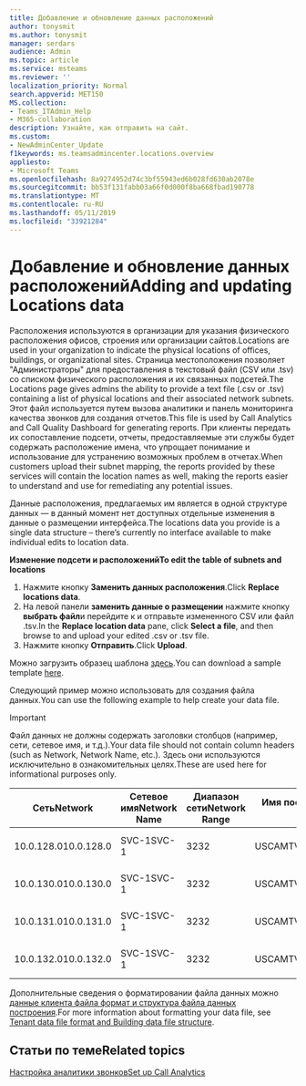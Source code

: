 ```yaml
---
title: Добавление и обновление данных расположений
author: tonysmit
ms.author: tonysmit
manager: serdars
audience: Admin
ms.topic: article
ms.service: msteams
ms.reviewer: ''
localization_priority: Normal
search.appverid: MET150
MS.collection:
- Teams_ITAdmin_Help
- M365-collaboration
description: Узнайте, как отправить на сайт.
ms.custom:
- NewAdminCenter_Update
f1keywords: ms.teamsadmincenter.locations.overview
appliesto:
- Microsoft Teams
ms.openlocfilehash: 8a9274952d74c3bf55943ed6b028fd630ab2078e
ms.sourcegitcommit: bb53f131fabb03a66f0d000f8ba668fbad190778
ms.translationtype: MT
ms.contentlocale: ru-RU
ms.lasthandoff: 05/11/2019
ms.locfileid: "33921284"
---
```

<a name="adding-and-updating-locations-data"></a><span data-ttu-id="6f2dd-103">Добавление и обновление данных расположений</span><span class="sxs-lookup"><span data-stu-id="6f2dd-103">Adding and updating Locations data</span></span>
============================

<span data-ttu-id="6f2dd-104">Расположения используются в организации для указания физического расположения офисов, строения или организации сайтов.</span><span class="sxs-lookup"><span data-stu-id="6f2dd-104">Locations are used in your organization to indicate the physical locations of offices, buildings, or organizational sites.</span></span> <span data-ttu-id="6f2dd-105">Страница местоположения позволяет "Администраторы" для предоставления в текстовый файл (CSV или .tsv) со списком физического расположения и их связанных подсетей.</span><span class="sxs-lookup"><span data-stu-id="6f2dd-105">The Locations page gives admins the ability to provide a text file (.csv or .tsv) containing a list of physical locations and their associated network subnets.</span></span> <span data-ttu-id="6f2dd-106">Этот файл используется путем вызова аналитики и панель мониторинга качества звонков для создания отчетов.</span><span class="sxs-lookup"><span data-stu-id="6f2dd-106">This file is used by Call Analytics and Call Quality Dashboard for generating reports.</span></span> <span data-ttu-id="6f2dd-107">При клиенты передать их сопоставление подсети, отчеты, предоставляемые эти службы будет содержать расположение имена, что упрощает понимание и использование для устранению возможных проблем в отчетах.</span><span class="sxs-lookup"><span data-stu-id="6f2dd-107">When customers upload their subnet mapping, the reports provided by these services will contain the location names as well, making the reports easier to understand and use for remediating any potential issues.</span></span>

<span data-ttu-id="6f2dd-108">Данные расположения, предлагаемых им является в одной структуре данных — в данный момент нет доступных отдельные изменения в данные о размещении интерфейса.</span><span class="sxs-lookup"><span data-stu-id="6f2dd-108">The locations data you provide is a single data structure – there’s currently no interface available to make individual edits to location data.</span></span> 

<span data-ttu-id="6f2dd-109">**Изменение подсети и расположений**</span><span class="sxs-lookup"><span data-stu-id="6f2dd-109">**To edit the table of subnets and locations**</span></span>

1. <span data-ttu-id="6f2dd-110">Нажмите кнопку **Заменить данных расположения**.</span><span class="sxs-lookup"><span data-stu-id="6f2dd-110">Click **Replace locations data**.</span></span>
2. <span data-ttu-id="6f2dd-111">На левой панели **заменить данные о размещении** нажмите кнопку **выбрать файл**и перейдите к и отправьте измененного CSV или файл .tsv.</span><span class="sxs-lookup"><span data-stu-id="6f2dd-111">In the **Replace location data** pane, click **Select a file**, and then browse to and upload your edited .csv or .tsv file.</span></span> 
3. <span data-ttu-id="6f2dd-112">Нажмите кнопку **Отправить**.</span><span class="sxs-lookup"><span data-stu-id="6f2dd-112">Click **Upload**.</span></span> 


<span data-ttu-id="6f2dd-113">Можно загрузить образец шаблона [здесь](https://github.com/MicrosoftDocs/OfficeDocs-SkypeForBusiness/blob/live/Teams/downloads/locations-template.zip?raw=true).</span><span class="sxs-lookup"><span data-stu-id="6f2dd-113">You can download a sample template [here](https://github.com/MicrosoftDocs/OfficeDocs-SkypeForBusiness/blob/live/Teams/downloads/locations-template.zip?raw=true).</span></span>

<span data-ttu-id="6f2dd-114">Следующий пример можно использовать для создания файла данных.</span><span class="sxs-lookup"><span data-stu-id="6f2dd-114">You can use the following example to help create your data file.</span></span> 

> [!IMPORTANT]
> <span data-ttu-id="6f2dd-115">Файл данных не должны содержать заголовки столбцов (например, сети, сетевое имя, и т.д.).</span><span class="sxs-lookup"><span data-stu-id="6f2dd-115">Your data file should not contain column headers (such as Network, Network Name, etc.).</span></span> <span data-ttu-id="6f2dd-116">Здесь они используются исключительно в ознакомительных целях.</span><span class="sxs-lookup"><span data-stu-id="6f2dd-116">These are used here for informational purposes only.</span></span> </br>

|<span data-ttu-id="6f2dd-117">Сеть</span><span class="sxs-lookup"><span data-stu-id="6f2dd-117">Network</span></span>|<span data-ttu-id="6f2dd-118">Сетевое имя</span><span class="sxs-lookup"><span data-stu-id="6f2dd-118">Network Name</span></span>|<span data-ttu-id="6f2dd-119">Диапазон сети</span><span class="sxs-lookup"><span data-stu-id="6f2dd-119">Network Range</span></span>|<span data-ttu-id="6f2dd-120">Имя построения</span><span class="sxs-lookup"><span data-stu-id="6f2dd-120">Building Name</span></span>|<span data-ttu-id="6f2dd-121">Тип владельца</span><span class="sxs-lookup"><span data-stu-id="6f2dd-121">Ownership Type</span></span>|<span data-ttu-id="6f2dd-122">Тип построения</span><span class="sxs-lookup"><span data-stu-id="6f2dd-122">Building Type</span></span>|<span data-ttu-id="6f2dd-123">Тип Office стандартный</span><span class="sxs-lookup"><span data-stu-id="6f2dd-123">Building Office Type</span></span>|<span data-ttu-id="6f2dd-124">City</span><span class="sxs-lookup"><span data-stu-id="6f2dd-124">City</span></span>|<span data-ttu-id="6f2dd-125">Почтовый индекс</span><span class="sxs-lookup"><span data-stu-id="6f2dd-125">Zip Code</span></span>|<span data-ttu-id="6f2dd-126">Страна</span><span class="sxs-lookup"><span data-stu-id="6f2dd-126">Country</span></span>|<span data-ttu-id="6f2dd-127">State</span><span class="sxs-lookup"><span data-stu-id="6f2dd-127">State</span></span>|<span data-ttu-id="6f2dd-128">Region</span><span class="sxs-lookup"><span data-stu-id="6f2dd-128">Region</span></span>|<span data-ttu-id="6f2dd-129">Внутренний корпоративный</span><span class="sxs-lookup"><span data-stu-id="6f2dd-129">Inside Corp</span></span>|<span data-ttu-id="6f2dd-130">Express маршрут</span><span class="sxs-lookup"><span data-stu-id="6f2dd-130">Express Route</span></span>|
|-|-|-|-|-|-|-|-|-|-|-|-|-|-|
|<span data-ttu-id="6f2dd-131">10.0.128.0</span><span class="sxs-lookup"><span data-stu-id="6f2dd-131">10.0.128.0</span></span> |<span data-ttu-id="6f2dd-132">SVC-1</span><span class="sxs-lookup"><span data-stu-id="6f2dd-132">SVC-1</span></span>|<span data-ttu-id="6f2dd-133">32</span><span class="sxs-lookup"><span data-stu-id="6f2dd-133">32</span></span>|<span data-ttu-id="6f2dd-134">USCAMTV001</span><span class="sxs-lookup"><span data-stu-id="6f2dd-134">USCAMTV001</span></span>|<span data-ttu-id="6f2dd-135">Contoso аренду RE&F</span><span class="sxs-lookup"><span data-stu-id="6f2dd-135">Contoso Leased RE&F</span></span>|<span data-ttu-id="6f2dd-136">Office</span><span class="sxs-lookup"><span data-stu-id="6f2dd-136">Office</span></span>|<span data-ttu-id="6f2dd-137">RE&F</span><span class="sxs-lookup"><span data-stu-id="6f2dd-137">RE&F</span></span>|<span data-ttu-id="6f2dd-138">Просмотр Горное</span><span class="sxs-lookup"><span data-stu-id="6f2dd-138">Mountain View</span></span>|<span data-ttu-id="6f2dd-139">94043</span><span class="sxs-lookup"><span data-stu-id="6f2dd-139">94043</span></span>|<span data-ttu-id="6f2dd-140">"МНЕ НРАВИТСЯ"</span><span class="sxs-lookup"><span data-stu-id="6f2dd-140">US</span></span>|<span data-ttu-id="6f2dd-141">ЦЕНТР СЕРТИФИКАЦИИ</span><span class="sxs-lookup"><span data-stu-id="6f2dd-141">CA</span></span>|<span data-ttu-id="6f2dd-142">"МНЕ НРАВИТСЯ"</span><span class="sxs-lookup"><span data-stu-id="6f2dd-142">US</span></span>|<span data-ttu-id="6f2dd-143">1</span><span class="sxs-lookup"><span data-stu-id="6f2dd-143">1</span></span>|<span data-ttu-id="6f2dd-144">1</span><span class="sxs-lookup"><span data-stu-id="6f2dd-144">1</span></span>|
|<span data-ttu-id="6f2dd-145">10.0.130.0</span><span class="sxs-lookup"><span data-stu-id="6f2dd-145">10.0.130.0</span></span> |<span data-ttu-id="6f2dd-146">SVC-1</span><span class="sxs-lookup"><span data-stu-id="6f2dd-146">SVC-1</span></span>|<span data-ttu-id="6f2dd-147">32</span><span class="sxs-lookup"><span data-stu-id="6f2dd-147">32</span></span>|<span data-ttu-id="6f2dd-148">USCAMTV001</span><span class="sxs-lookup"><span data-stu-id="6f2dd-148">USCAMTV001</span></span>|<span data-ttu-id="6f2dd-149">Contoso аренду RE&F</span><span class="sxs-lookup"><span data-stu-id="6f2dd-149">Contoso Leased RE&F</span></span>|<span data-ttu-id="6f2dd-150">Office</span><span class="sxs-lookup"><span data-stu-id="6f2dd-150">Office</span></span>|<span data-ttu-id="6f2dd-151">RE&F</span><span class="sxs-lookup"><span data-stu-id="6f2dd-151">RE&F</span></span>|<span data-ttu-id="6f2dd-152">Просмотр Горное</span><span class="sxs-lookup"><span data-stu-id="6f2dd-152">Mountain View</span></span>|<span data-ttu-id="6f2dd-153">94043</span><span class="sxs-lookup"><span data-stu-id="6f2dd-153">94043</span></span>|<span data-ttu-id="6f2dd-154">"МНЕ НРАВИТСЯ"</span><span class="sxs-lookup"><span data-stu-id="6f2dd-154">US</span></span>|<span data-ttu-id="6f2dd-155">ЦЕНТР СЕРТИФИКАЦИИ</span><span class="sxs-lookup"><span data-stu-id="6f2dd-155">CA</span></span>|<span data-ttu-id="6f2dd-156">"МНЕ НРАВИТСЯ"</span><span class="sxs-lookup"><span data-stu-id="6f2dd-156">US</span></span>|<span data-ttu-id="6f2dd-157">1</span><span class="sxs-lookup"><span data-stu-id="6f2dd-157">1</span></span>|<span data-ttu-id="6f2dd-158">1</span><span class="sxs-lookup"><span data-stu-id="6f2dd-158">1</span></span>|
|<span data-ttu-id="6f2dd-159">10.0.131.0</span><span class="sxs-lookup"><span data-stu-id="6f2dd-159">10.0.131.0</span></span> |<span data-ttu-id="6f2dd-160">SVC-1</span><span class="sxs-lookup"><span data-stu-id="6f2dd-160">SVC-1</span></span>|<span data-ttu-id="6f2dd-161">32</span><span class="sxs-lookup"><span data-stu-id="6f2dd-161">32</span></span>|<span data-ttu-id="6f2dd-162">USCAMTV001</span><span class="sxs-lookup"><span data-stu-id="6f2dd-162">USCAMTV001</span></span>|<span data-ttu-id="6f2dd-163">Contoso аренду RE&F</span><span class="sxs-lookup"><span data-stu-id="6f2dd-163">Contoso Leased RE&F</span></span>|<span data-ttu-id="6f2dd-164">Office</span><span class="sxs-lookup"><span data-stu-id="6f2dd-164">Office</span></span>|<span data-ttu-id="6f2dd-165">RE&F</span><span class="sxs-lookup"><span data-stu-id="6f2dd-165">RE&F</span></span>|<span data-ttu-id="6f2dd-166">Просмотр Горное</span><span class="sxs-lookup"><span data-stu-id="6f2dd-166">Mountain View</span></span>|<span data-ttu-id="6f2dd-167">94043</span><span class="sxs-lookup"><span data-stu-id="6f2dd-167">94043</span></span>|<span data-ttu-id="6f2dd-168">"МНЕ НРАВИТСЯ"</span><span class="sxs-lookup"><span data-stu-id="6f2dd-168">US</span></span>|<span data-ttu-id="6f2dd-169">ЦЕНТР СЕРТИФИКАЦИИ</span><span class="sxs-lookup"><span data-stu-id="6f2dd-169">CA</span></span>|<span data-ttu-id="6f2dd-170">"МНЕ НРАВИТСЯ"</span><span class="sxs-lookup"><span data-stu-id="6f2dd-170">US</span></span>|<span data-ttu-id="6f2dd-171">1</span><span class="sxs-lookup"><span data-stu-id="6f2dd-171">1</span></span>|<span data-ttu-id="6f2dd-172">1</span><span class="sxs-lookup"><span data-stu-id="6f2dd-172">1</span></span>|
|<span data-ttu-id="6f2dd-173">10.0.132.0</span><span class="sxs-lookup"><span data-stu-id="6f2dd-173">10.0.132.0</span></span> |<span data-ttu-id="6f2dd-174">SVC-1</span><span class="sxs-lookup"><span data-stu-id="6f2dd-174">SVC-1</span></span>|<span data-ttu-id="6f2dd-175">32</span><span class="sxs-lookup"><span data-stu-id="6f2dd-175">32</span></span>|<span data-ttu-id="6f2dd-176">USCAMTV001</span><span class="sxs-lookup"><span data-stu-id="6f2dd-176">USCAMTV001</span></span>|<span data-ttu-id="6f2dd-177">Contoso аренду RE&F</span><span class="sxs-lookup"><span data-stu-id="6f2dd-177">Contoso Leased RE&F</span></span>|<span data-ttu-id="6f2dd-178">Office</span><span class="sxs-lookup"><span data-stu-id="6f2dd-178">Office</span></span>|<span data-ttu-id="6f2dd-179">RE&F</span><span class="sxs-lookup"><span data-stu-id="6f2dd-179">RE&F</span></span>|<span data-ttu-id="6f2dd-180">Просмотр Горное</span><span class="sxs-lookup"><span data-stu-id="6f2dd-180">Mountain View</span></span>|<span data-ttu-id="6f2dd-181">94043</span><span class="sxs-lookup"><span data-stu-id="6f2dd-181">94043</span></span>|<span data-ttu-id="6f2dd-182">"МНЕ НРАВИТСЯ"</span><span class="sxs-lookup"><span data-stu-id="6f2dd-182">US</span></span>|<span data-ttu-id="6f2dd-183">ЦЕНТР СЕРТИФИКАЦИИ</span><span class="sxs-lookup"><span data-stu-id="6f2dd-183">CA</span></span>|<span data-ttu-id="6f2dd-184">"МНЕ НРАВИТСЯ"</span><span class="sxs-lookup"><span data-stu-id="6f2dd-184">US</span></span>|<span data-ttu-id="6f2dd-185">1</span><span class="sxs-lookup"><span data-stu-id="6f2dd-185">1</span></span>|<span data-ttu-id="6f2dd-186">1</span><span class="sxs-lookup"><span data-stu-id="6f2dd-186">1</span></span>|


<span data-ttu-id="6f2dd-187">Дополнительные сведения о форматировании файла данных можно [данные клиента файла формат и структура файла данных построения](turning-on-and-using-call-quality-dashboard.md#tenant-data-file-format-and-building-data-file-structure).</span><span class="sxs-lookup"><span data-stu-id="6f2dd-187">For more information about formatting your data file, see [Tenant data file format and Building data file structure](turning-on-and-using-call-quality-dashboard.md#tenant-data-file-format-and-building-data-file-structure).</span></span>


## <a name="related-topics"></a><span data-ttu-id="6f2dd-188">Статьи по теме</span><span class="sxs-lookup"><span data-stu-id="6f2dd-188">Related topics</span></span>

[<span data-ttu-id="6f2dd-189">Настройка аналитики звонков</span><span class="sxs-lookup"><span data-stu-id="6f2dd-189">Set up Call Analytics</span></span>](set-up-call-analytics.md)
